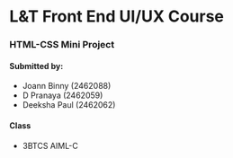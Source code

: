 # L&T Front End UI/UX Course
<h3> HTML-CSS Mini Project</h3>
<h4> Submitted by:</h4>
<ul>
	<li>Joann Binny (2462088)</li>
	<li>D Pranaya (2462059)</li>
	<li>Deeksha Paul (2462062)</li>
</ul>
<h4>Class</h4>
<ul>
	<li>3BTCS AIML-C</li>
</ul>
